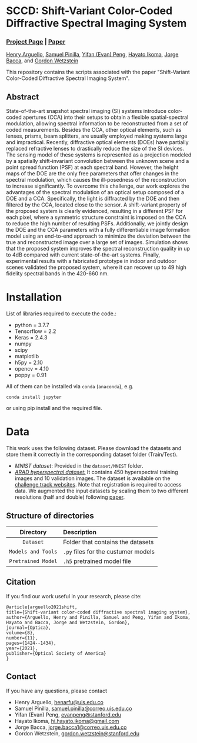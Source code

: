 # SCCD: Shift-Variant Color-Coded Diffractive Spectral Imaging System

### [Project Page](https://jorgebaccauis.github.io/Shift-Variant-System/) | [Paper](https://www.osapublishing.org/optica/fulltext.cfm?uri=optica-8-11-1424&id=464500)

[Henry Arguello](https://scholar.google.com/citations?hl=es&user=R7gjbGIAAAAJ), [Samuel Pinilla](https://scholar.google.com/citations?hl=es&user=yGayy7sAAAAJ), [Yifan (Evan) Peng](http://stanford.edu/~evanpeng/), [Hayato Ikoma](https://scholar.google.com/citations?hl=es&user=ls53M1kAAAAJ), [Jorge Bacca](https://scholar.google.com/citations?hl=es&user=I5f1HjEAAAAJ), and [Gordon Wetzstein](http://stanford.edu/~gordonwz/)

This repository contains the scripts associated with the paper "Shift-Variant Color-Coded Diffractive Spectral Imaging System".

## Abstract
State-of-the-art snapshot spectral imaging (SI) systems introduce color-coded apertures (CCA) into their setups to obtain a flexible spatial-spectral modulation, allowing spectral information to be reconstructed from a set of coded measurements. Besides the CCA, other optical elements, such as lenses, prisms, beam splitters, are usually employed making systems large and impractical. Recently, diffractive optical elements (DOEs) have partially replaced refractive lenses to drastically reduce the size of the SI devices. The sensing model of these systems is represented as a projection modeled by a spatially shift-invariant convolution between the unknown scene and a point spread function (PSF) at each spectral band. However, the height maps of the DOE are the only free parameters that offer changes in the spectral modulation, which causes the ill-posedness of the reconstruction to increase significantly. To overcome this challenge, our work explores the advantages of the spectral modulation of an optical setup composed of a DOE and a CCA. Specifically, the light is diffracted by the DOE and then filtered by the CCA, located close to the sensor. A shift-variant property of the proposed system is clearly evidenced, resulting in a different PSF for each pixel, where a symmetric structure constraint is imposed on the CCA to reduce the high number of resulting PSFs. Additionally, we jointly design the DOE and the CCA parameters with a fully differentiable image formation model using an end-to-end approach to minimize the deviation between the true and reconstructed image over a large set of images. Simulation shows that the proposed system improves the spectral reconstruction quality in up to 4dB compared with current state-of-the-art systems. Finally, experimental results with a fabricated prototype in indoor and outdoor scenes validated the proposed system, where it can recover up to 49 high fidelity spectral bands in the 420-660 nm. 

# Installation

List of libraries required to execute the code.:
- python = 3.7.7
- Tensorflow = 2.2
- Keras = 2.4.3
- numpy
- scipy
- matplotlib
- h5py = 2.10
- opencv = 4.10
- poppy = 0.91

All of them can be installed via `conda` (`anaconda`), e.g.
```
conda install jupyter
```
or using pip install and the required file.

# Data
This work uses the following dataset. Please download the datasets and store them it correctly in the corresponding dataset folder (Train/Test).
- *MNIST dataset*: Provided in the `dataset/MNIST` folder.
- [*ARAD hyperspectral dataset:*](https://competitions.codalab.org/competitions/22225) It contains 450 hyperspectral training images and 10 validation images. The dataset  is available on the [challenge track websites](https://competitions.codalab.org/competitions/22225). Note that registration is required to access data.
We augmented the input datasets by scaling them to two different resolutions (half and double) following [paper](https://arxiv.org/abs/1409.1556). 

## Structure of directories

| Directory  | Description  |
| :--------: | :----------- | 
| `Dataset` | Folder that contains the datasets | 
| `Models and Tools`    | `.py` files for the custumer models | 
| `Pretrained Model`    | `.h5` pretrained model file |

## Citation
If you find our work useful in your research, please cite:

```
@article{arguello2021shift,
title={Shift-variant color-coded diffractive spectral imaging system},
author={Arguello, Henry and Pinilla, Samuel and Peng, Yifan and Ikoma, Hayato and Bacca, Jorge and Wetzstein, Gordon},
journal={Optica},
volume={8},
number={11},
pages={1424--1434},
year={2021},
publisher={Optical Society of America}
}
```

## Contact
If you have any questions, please contact

* Henry Arguello, henarfu@uis.edu.co
* Samuel Pinilla, samuel.pinilla@correo.uis.edu.co
* Yifan (Evan) Peng, evanpeng@stanford.edu
* Hayato Ikoma, hi.hayato.ikoma@gmail.com
* Jorge Bacca, jorge.bacca1@correo.uis.edu.co
* Gordon Wetzstein, gordon.wetzstein@stanford.edu 
